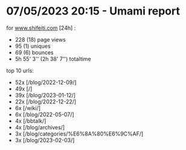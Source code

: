 # 07/05/2023 20:15 - Umami report
for www.shifeiti.com [24h] :

 - 228 (18) page views
 - 95 (1) uniques
 - 69 (6) bounces
 - 5h 55' 3'' (2h 38' 7'') totaltime


top 10 urls:
 - 52x [/blog/2022-12-09/]
 - 49x [/]
 - 39x [/blog/2023-01-12/]
 - 22x [/blog/2022-12-22/]
 - 6x [/wiki/]
 - 6x [/blog/2022-05-07/]
 - 4x [/bbtalk/]
 - 4x [/blog/archives/]
 - 3x [/blog/categories/%E6%8A%80%E6%9C%AF/]
 - 3x [/blog/2023-02-03/]



